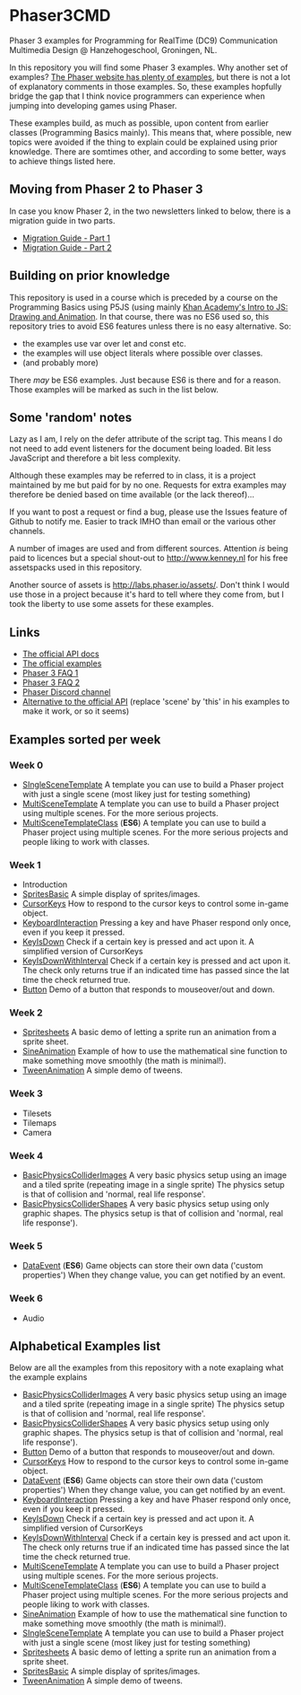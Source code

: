 # Phaser3CMD

Phaser 3 examples for Programming for RealTime (DC9) Communication Multimedia Design @ Hanzehogeschool, Groningen, NL.

In this repository you will find some Phaser 3 examples. Why another set of examples? [The Phaser website has plenty of examples](https://phaser.io/examples/), but there is not a lot of explanatory comments in those examples. So, these examples hopfully bridge the gap that I think novice programmers can experience when jumping into developing games using Phaser.

These examples build, as much as possible, upon content from earlier classes (Programming Basics mainly). This means that, where possible, new topics were avoided if the thing to explain could be explained using prior knowledge. There are somtimes other, and according to some better, ways to achieve things listed here.

## Moving from Phaser 2 to Phaser 3

In case you know Phaser 2, in the two newsletters linked to below, there is a migration guide in two parts.

* [Migration Guide - Part 1](https://madmimi.com/p/a022cb)
* [Migration Guide - Part 2](https://madmimi.com/p/ff68db)

## Building on prior knowledge

This repository is used in a course which is preceded by a course on the Programming Basics using P5JS (using mainly [Khan Academy's Intro to JS: Drawing and Animation](https://www.khanacademy.org/computing/computer-programming/programming). In that course, there was no ES6 used so, this repository tries to avoid ES6 features unless there is no easy alternative. So:

* the examples use var over let and const etc.
* the examples will use object literals where possible over classes.
* (and probably more)

There _may_ be ES6 examples. Just because ES6 is there and for a reason. Those examples will be marked as such in the list below.

## Some 'random' notes

Lazy as I am, I rely on the defer attribute of the script tag. This means I do not need to add event listeners for the document being loaded. Bit less JavaScript and therefore a bit less complexity.

Although these examples may be referred to in class, it is a project maintained by me but paid for by no one. Requests for extra examples may therefore be denied based on time available (or the lack thereof)...

If you want to post a request or find a bug, please use the Issues feature of Github to notify me. Easier to track IMHO than email or the various other channels.

A number of images are used and from different sources. Attention _is_ being paid to licences but a special shout-out to <http://www.kenney.nl> for his free assetspacks used in this repository.

Another source of assets is <http://labs.phaser.io/assets/>. Don't think I would use those in a project because it's hard to tell where they come from, but I took the liberty to use some assets for these examples.

## Links

* [The official API docs](https://photonstorm.github.io/phaser3-docs/)
* [The official examples](https://phaser.io/examples/)
* [Phaser 3 FAQ 1](https://github.com/phaser-discord/community/blob/master/FAQ.md)
* [Phaser 3 FAQ 2](https://github.com/samme/phaser3-faq)
* [Phaser Discord channel](https://discord.gg/phaser)
* [Alternative to the official API](https://rexrainbow.github.io/phaser3-rex-notes/docs/site/index.html) (replace 'scene' by 'this' in his examples to make it work, or so it seems)

## Examples sorted per week

### Week 0

* [SIngleSceneTemplate](https://github.com/manno-xx/Phaser3CMD/tree/master/SIngleSceneTemplate) A template you can use to build a Phaser project with just a single scene (most likey just for testing something)
* [MultiSceneTemplate](https://github.com/manno-xx/Phaser3CMD/tree/master/MultiSceneTemplate) A template you can use to build a Phaser project using multiple scenes. For the more serious projects.
* [MultiSceneTemplateClass](https://github.com/manno-xx/Phaser3CMD/tree/master/MultiSceneTemplateClass) (**ES6**) A template you can use to build a Phaser project using multiple scenes. For the more serious projects and people liking to work with classes.

### Week 1

* Introduction
* [SpritesBasic](https://github.com/manno-xx/Phaser3CMD/tree/master/SpritesBasic) A simple display of sprites/images.
* [CursorKeys](https://github.com/manno-xx/Phaser3CMD/tree/master/CursorKeys) How to respond to the cursor keys to control some in-game object.
* [KeyboardInteraction](https://github.com/manno-xx/Phaser3CMD/tree/master/KeyboardInteraction) Pressing a key and have Phaser respond only once, even if you keep it pressed.
* [KeyIsDown](https://github.com/manno-xx/Phaser3CMD/tree/master/KeyIsDown) Check if a certain key is pressed and act upon it. A simplified version of CursorKeys
* [KeyIsDownWithInterval](https://github.com/manno-xx/Phaser3CMD/tree/master/KeyIsDownWithInterval) Check if a certain key is pressed and act upon it. The check only returns true if an indicated time has passed since the lat time the check returned true.
* [Button](https://github.com/manno-xx/Phaser3CMD/tree/master/Button) Demo of a button that responds to mouseover/out and down.

### Week 2

* [Spritesheets](https://github.com/manno-xx/Phaser3CMD/tree/master/Spritesheets) A basic demo of letting a sprite run an animation from a sprite sheet.
* [SineAnimation](https://github.com/manno-xx/Phaser3CMD/tree/master/SineAnimation) Example of how to use the mathematical sine function to make something move smoothly (the math is minimal!).
* [TweenAnimation](https://github.com/manno-xx/Phaser3CMD/tree/master/TweenAnimation) A simple demo of tweens.

### Week 3

* Tilesets
* Tilemaps
* Camera

### Week 4

* [BasicPhysicsColliderImages](https://github.com/manno-xx/Phaser3CMD/tree/master/BasicPhysicsColliderImages) A very basic physics setup using an image and a tiled sprite (repeating image in a single sprite) The physics setup is that of collision and 'normal, real life response'.
* [BasicPhysicsColliderShapes](https://github.com/manno-xx/Phaser3CMD/tree/master/BasicPhysicsColliderShapes) A very basic physics setup using only graphic shapes. The physics setup is that of collision and 'normal, real life response').

### Week 5

* [DataEvent](https://github.com/manno-xx/Phaser3CMD/tree/master/DataEvent) (**ES6**) Game objects can store their own data ('custom properties') When they change value, you can get notified by an event.

### Week 6

* Audio

## Alphabetical Examples list

Below are all the examples from this repository with a note exaplaing what the example explains

* [BasicPhysicsColliderImages](https://github.com/manno-xx/Phaser3CMD/tree/master/BasicPhysicsColliderImages) A very basic physics setup using an image and a tiled sprite (repeating image in a single sprite) The physics setup is that of collision and 'normal, real life response'.
* [BasicPhysicsColliderShapes](https://github.com/manno-xx/Phaser3CMD/tree/master/BasicPhysicsColliderShapes) A very basic physics setup using only graphic shapes. The physics setup is that of collision and 'normal, real life response').
* [Button](https://github.com/manno-xx/Phaser3CMD/tree/master/Button) Demo of a button that responds to mouseover/out and down.
* [CursorKeys](https://github.com/manno-xx/Phaser3CMD/tree/master/CursorKeys) How to respond to the cursor keys to control some in-game object.
* [DataEvent](https://github.com/manno-xx/Phaser3CMD/tree/master/DataEvent) (**ES6**) Game objects can store their own data ('custom properties') When they change value, you can get notified by an event.
* [KeyboardInteraction](https://github.com/manno-xx/Phaser3CMD/tree/master/KeyboardInteraction) Pressing a key and have Phaser respond only once, even if you keep it pressed.
* [KeyIsDown](https://github.com/manno-xx/Phaser3CMD/tree/master/KeyIsDown) Check if a certain key is pressed and act upon it. A simplified version of CursorKeys
* [KeyIsDownWithInterval](https://github.com/manno-xx/Phaser3CMD/tree/master/KeyIsDownWithInterval) Check if a certain key is pressed and act upon it. The check only returns true if an indicated time has passed since the lat time the check returned true.
* [MultiSceneTemplate](https://github.com/manno-xx/Phaser3CMD/tree/master/MultiSceneTemplate) A template you can use to build a Phaser project using multiple scenes. For the more serious projects.
* [MultiSceneTemplateClass](https://github.com/manno-xx/Phaser3CMD/tree/master/MultiSceneTemplateClass) (**ES6**) A template you can use to build a Phaser project using multiple scenes. For the more serious projects and people liking to work with classes.
* [SineAnimation](https://github.com/manno-xx/Phaser3CMD/tree/master/SineAnimation) Example of how to use the mathematical sine function to make something move smoothly (the math is minimal!).
* [SIngleSceneTemplate](https://github.com/manno-xx/Phaser3CMD/tree/master/SIngleSceneTemplate) A template you can use to build a Phaser project with just a single scene (most likey just for testing something)
* [Spritesheets](https://github.com/manno-xx/Phaser3CMD/tree/master/Spritesheets) A basic demo of letting a sprite run an animation from a sprite sheet.
* [SpritesBasic](https://github.com/manno-xx/Phaser3CMD/tree/master/SpritesBasic) A simple display of sprites/images.
* [TweenAnimation](https://github.com/manno-xx/Phaser3CMD/tree/master/TweenAnimation) A simple demo of tweens.
